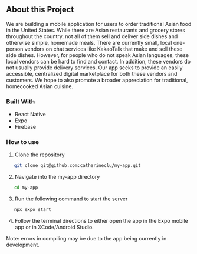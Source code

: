 ## About this Project

We are building a mobile application for users to order traditional Asian 
food in the United States. While there are Asian restaurants and grocery 
stores throughout the country, not all of them sell and deliver side 
dishes and otherwise simple, homemade meals. There are currently small, 
local one-person vendors on chat services like KakaoTalk that make and 
sell these side dishes. However, for people who do not speak Asian 
languages, these local vendors can be hard to find and contact. In 
addition, these vendors do not usually provide delivery services. Our app 
seeks to provide an easily accessible, centralized digital marketplace for 
both these vendors and customers. We hope to also promote a broader 
appreciation for traditional, homecooked Asian cuisine.

### Built With

* React Native
* Expo
* Firebase

### How to use

1. Clone the repository
```sh
   git clone git@github.com:catherineclu/my-app.git
```
2. Navigate into the my-app directory
```sh
   cd my-app
```
3. Run the following command to start the server
```sh
   npx expo start
```
4. Follow the terminal directions to either open the app in the Expo mobile app or in XCode/Android Studio.

Note: errors in compiling may be due to the app being currently in development.
